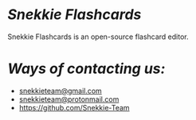 # _*Snekkie Flashcards*_
Snekkie Flashcards is an open-source flashcard editor. 



# _*Ways of contacting us:*_ 
- snekkieteam@gmail.com
- snekkieteam@protonmail.com
- https://github.com/Snekkie-Team
